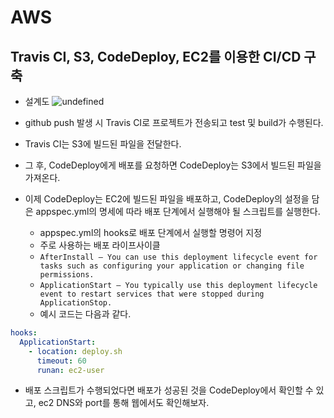 # AWS

## Travis CI, S3, CodeDeploy, EC2를 이용한 CI/CD 구축
- 설계도
![undefined](https://user-images.githubusercontent.com/76088639/125245779-edf09d00-e32b-11eb-94aa-364867b892c5.png)

- github push 발생 시 Travis CI로 프로젝트가 전송되고 test 및 build가 수행된다.
- Travis CI는 S3에 빌드된 파일을 전달한다.
- 그 후, CodeDeploy에게 배포를 요청하면 CodeDeploy는 S3에서 빌드된 파일을 가져온다.
- 이제 CodeDeploy는 EC2에 빌드된 파일을 배포하고, CodeDeploy의 설정을 담은 appspec.yml의 명세에 따라 배포 단계에서 실행해야 될 스크립트를 실행한다.
  - appspec.yml의 hooks로 배포 단계에서 실행할 명령어 지정
  - 주로 사용하는 배포 라이프사이클 
  - ``` AfterInstall – You can use this deployment lifecycle event for tasks such as configuring your application or changing file permissions. ```
  - ```ApplicationStart – You typically use this deployment lifecycle event to restart services that were stopped during ApplicationStop. ```
  - 예시 코드는 다음과 같다.
```yml
hooks:
  ApplicationStart:
    - location: deploy.sh
      timeout: 60
      runan: ec2-user
```

- 배포 스크립트가 수행되었다면 배포가 성공된 것을 CodeDeploy에서 확인할 수 있고, ec2 DNS와 port를 통해 웹에서도 확인해보자.
